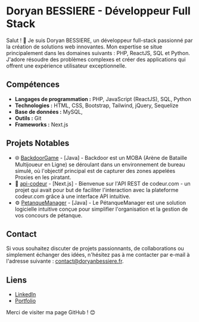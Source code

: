 # Doryan BESSIERE - Développeur Full Stack

Salut ! 👋 Je suis Doryan BESSIERE, un développeur full-stack passionné par la création de solutions web innovantes. Mon expertise se situe principalement dans les domaines suivants : PHP, ReactJS, SQL et Python. J'adore résoudre des problèmes complexes et créer des applications qui offrent une expérience utilisateur exceptionnelle.

## Compétences

- **Langages de programmation :** PHP, JavaScript (ReactJS), SQL, Python
- **Technologies :** HTML, CSS, Bootstrap, Tailwind, jQuery, Sequelize
- **Base de données :** MySQL, 
- **Outils :** Git
- **Frameworks :** Next.js

## Projets Notables

- 🌐 [BackdoorGame](https://github.com/BDoryan/BackdoorGame) - [Java] - Backdoor est un MOBA (Arène de Bataille Multijoueur en Ligne) se déroulant dans un environnement de bureau simulé, où l'objectif principal est de capturer des zones appelées Proxies en les piratant. 
- 🚀 [api-codeur](https://github.com/BDoryan/api-codeur.com) - [Next.js] - Bienvenue sur l'API REST de codeur.com - un projet qui avait pour but de faciliter l'interaction avec la plateforme codeur.com grâce à une interface API intuitive. 
- ⚙️ [PetanqueManager](https://github.com/BDoryan/PetanqueManager) - [Java] -  Le PétanqueManager est une solution logicielle intuitive conçue pour simplifier l'organisation et la gestion de vos concours de pétanque.

## Contact

Si vous souhaitez discuter de projets passionnants, de collaborations ou simplement échanger des idées, n'hésitez pas à me contacter par e-mail à l'adresse suivante : [contact@doryanbessiere.fr](mailto:contact@doryanbessiere.fr).

## Liens

- [LinkedIn](https://www.linkedin.com/in/doryan-bessiere-1a0186238/)
- [Portfolio](https://www.doryanbessiere.fr)

Merci de visiter ma page GitHub ! 😊
